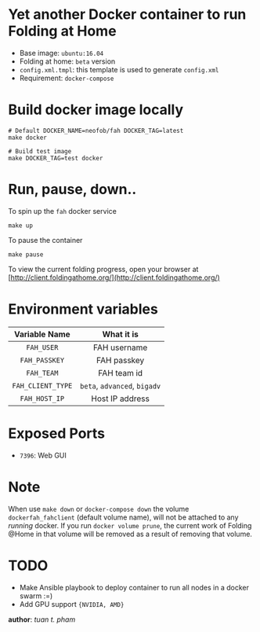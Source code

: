 Yet another Docker container to run Folding at Home
===================================================
* Base image: `ubuntu:16.04`
* Folding at home: `beta` version
* `config.xml.tmpl`: this template is used to generate `config.xml`
* Requirement: `docker-compose`

Build docker image locally
==========================
```
# Default DOCKER_NAME=neofob/fah DOCKER_TAG=latest
make docker

# Build test image
make DOCKER_TAG=test docker
```

Run, pause, down..
==================
To spin up the `fah` docker service
```
make up
```
To pause the container
```
make pause
```

To view the current folding progress, open your browser
at [http://client.foldingathome.org/](http://client.foldingathome.org/)

Environment variables
=====================
| Variable Name | What it is |
|:-------------:|:----------:|
| `FAH_USER`    | FAH username |
| `FAH_PASSKEY`    | FAH passkey |
| `FAH_TEAM`    | FAH team id |
| `FAH_CLIENT_TYPE` | `beta`, `advanced`, `bigadv` |
| `FAH_HOST_IP` | Host IP address |

Exposed Ports
=============
* `7396`: Web GUI

Note
====
When use `make down` or `docker-compose down` the volume
`dockerfah_fahclient` (default volume name), will not be attached to any *running* docker. If you run `docker volume
prune`, the current work of Folding @Home in that volume will be removed as a result of removing that volume.


TODO
====
* Make Ansible playbook to deploy container to run all nodes in a docker swarm :=)
* Add GPU support `{NVIDIA, AMD}`

__author__: *tuan t. pham*
